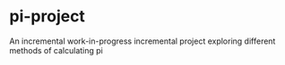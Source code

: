 # pi-project
An incremental work-in-progress incremental project exploring different methods of calculating pi
